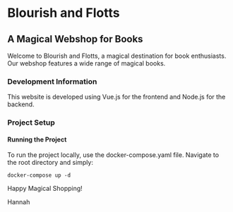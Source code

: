 # Blourish and Flotts
## A Magical Webshop for Books

Welcome to Blourish and Flotts, a magical destination for book enthusiasts. Our webshop features a wide range of magical books.

### Development Information
This website is developed using Vue.js for the frontend and Node.js for the backend. 

### Project Setup

#### Running the Project
To run the project locally, use the docker-compose.yaml file.
Navigate to the root directory and simply:
```
docker-compose up -d
```
Happy Magical Shopping!

Hannah

